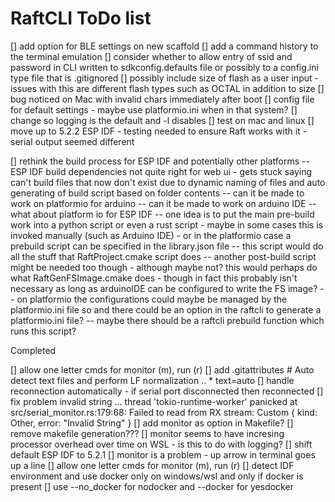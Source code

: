 # RaftCLI ToDo list

[] add option for BLE settings on new scaffold
[] add a command history to the terminal emulation
[] consider whether to allow entry of ssid and password in CLI written to sdkconfig.defaults file or possibly to a config.ini type file that is .gitignored
[] possibly include size of flash as a user input - issues with this are different flash types such as OCTAL in addition to size
[] bug noticed on Mac with invalid chars immediately after boot
[] config file for default settings - maybe use platformio.ini when in that system?
[] change so logging is the default and -l disables
[] test on mac and linux
[] move up to 5.2.2 ESP IDF - testing needed to ensure Raft works with it - serial output seemed different

[] rethink the build process for ESP IDF and potentially other platforms
-- ESP IDF build dependencies not quite right for web ui - gets stuck saying can't build files that now don't exist due to dynamic naming of files and auto generating of build script based on folder contents
-- can it be made to work on platformio for arduino
-- can it be made to work on arduino IDE
-- what about platform io for ESP IDF
-- one idea is to put the main pre-build work into a python script or even a rust script - maybe in some cases this is invoked manually (such as Arduino IDE) - or in the platformio case a prebuild script can be specified in the library.json file
-- this script would do all the stuff that RaftProject.cmake script does
-- another post-build script might be needed too though - although maybe not? this would perhaps do what RaftGenFSImage.cmake does - though in fact this probably isn't necessary as long as arduinoIDE can be configured to write the FS image?
-- on platformio the configurations could maybe be managed by the platformio.ini file so and there could be an option in the raftcli to generate a platformio.ini file?
-- maybe there should be a raftcli prebuild function which runs this script?

Completed

[] allow one letter cmds for monitor (m), run (r)
[] add .gitattributes # Auto detect text files and perform LF normalization .. * text=auto
[] handle reconnection automatically - if serial port disconnected then reconnected
[] fix problem invalid string ... thread 'tokio-runtime-worker' panicked at src/serial_monitor.rs:179:68: Failed to read from RX stream: Custom { kind: Other, error: "Invalid String" }
[] add monitor as option in Makefile?
[] remove makefile generation???
[] monitor seems to have incresing processor overhead over time on WSL - is this to do with logging?
[] shift default ESP IDF to 5.2.1
[] monitor is a problem - up arrow in terminal goes up a line
[] allow one letter cmds for monitor (m), run (r)
[] detect IDF environment and use docker only on windows/wsl and only if docker is present
[] use --no_docker for nodocker and --docker for yesdocker
